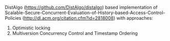 DistAlgo (https://github.com/DistAlgo/distalgo)
based implementation of
Scalable-Secure-Concurrent-Evaluation-of-History-based-Access-Control-Policies (http://dl.acm.org/citation.cfm?id=2818008)
with approaches:
1) Optimistic locking
2) Multiversion Concurrency Control and Timestamp Ordering
